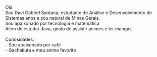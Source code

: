 <p align="left">Olá<br>Sou Davi Gabriel Santana, estudante de Analise e Desenvolvimento de Sistemas anos e sou natural de Minas Gerais. <br>Sou apaixonado por tecnologia e matemática<br>Além de estudar Java, gosto de assistir animes e ler mangás.<br><br>Curiosidades:<br>- Sou apaixonado por café<br>- Gachakuta e meu anime favorito</p></p>

###
